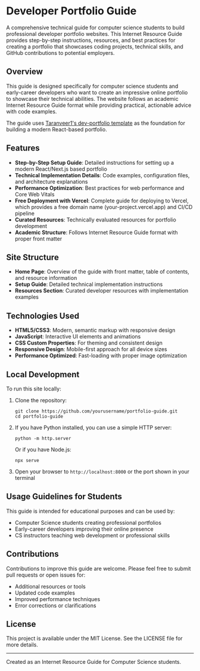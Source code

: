 # Developer Portfolio Guide

A comprehensive technical guide for computer science students to build professional developer portfolio websites. This Internet Resource Guide provides step-by-step instructions, resources, and best practices for creating a portfolio that showcases coding projects, technical skills, and GitHub contributions to potential employers.

## Overview

This guide is designed specifically for computer science students and early-career developers who want to create an impressive online portfolio to showcase their technical abilities. The website follows an academic Internet Resource Guide format while providing practical, actionable advice with code examples.

The guide uses [Taranveer1's dev-portfolio template](https://github.com/Taranveer1/dev-portfolio) as the foundation for building a modern React-based portfolio.

## Features

- **Step-by-Step Setup Guide**: Detailed instructions for setting up a modern React/Next.js based portfolio
- **Technical Implementation Details**: Code examples, configuration files, and architecture explanations
- **Performance Optimization**: Best practices for web performance and Core Web Vitals
- **Free Deployment with Vercel**: Complete guide for deploying to Vercel, which provides a free domain name (your-project.vercel.app) and CI/CD pipeline
- **Curated Resources**: Technically evaluated resources for portfolio development
- **Academic Structure**: Follows Internet Resource Guide format with proper front matter

## Site Structure

- **Home Page**: Overview of the guide with front matter, table of contents, and resource information
- **Setup Guide**: Detailed technical implementation instructions
- **Resources Section**: Curated developer resources with implementation examples

## Technologies Used

- **HTML5/CSS3**: Modern, semantic markup with responsive design
- **JavaScript**: Interactive UI elements and animations
- **CSS Custom Properties**: For theming and consistent design
- **Responsive Design**: Mobile-first approach for all device sizes
- **Performance Optimized**: Fast-loading with proper image optimization

## Local Development

To run this site locally:

1. Clone the repository:
   ```
   git clone https://github.com/yourusername/portfolio-guide.git
   cd portfolio-guide
   ```

2. If you have Python installed, you can use a simple HTTP server:
   ```
   python -m http.server
   ```
   
   Or if you have Node.js:
   ```
   npx serve
   ```

3. Open your browser to `http://localhost:8000` or the port shown in your terminal

## Usage Guidelines for Students

This guide is intended for educational purposes and can be used by:

- Computer Science students creating professional portfolios
- Early-career developers improving their online presence
- CS instructors teaching web development or professional skills

## Contributions

Contributions to improve this guide are welcome. Please feel free to submit pull requests or open issues for:

- Additional resources or tools
- Updated code examples
- Improved performance techniques
- Error corrections or clarifications

## License

This project is available under the MIT License. See the LICENSE file for more details.

---

Created as an Internet Resource Guide for Computer Science students. 